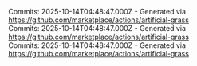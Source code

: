 Commits: 2025-10-14T04:48:47.000Z - Generated via https://github.com/marketplace/actions/artificial-grass
<br>
Commits: 2025-10-14T04:48:47.000Z - Generated via https://github.com/marketplace/actions/artificial-grass
<br>
Commits: 2025-10-14T04:48:47.000Z - Generated via https://github.com/marketplace/actions/artificial-grass
<br>
